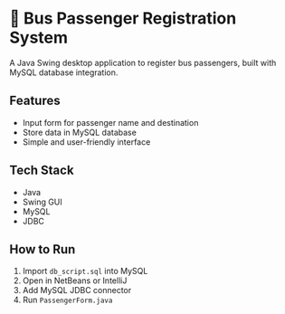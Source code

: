 # 🚌 Bus Passenger Registration System

A Java Swing desktop application to register bus passengers, built with MySQL database integration.

## Features
- Input form for passenger name and destination
- Store data in MySQL database
- Simple and user-friendly interface

## Tech Stack
- Java
- Swing GUI
- MySQL
- JDBC

## How to Run
1. Import `db_script.sql` into MySQL
2. Open in NetBeans or IntelliJ
3. Add MySQL JDBC connector
4. Run `PassengerForm.java`